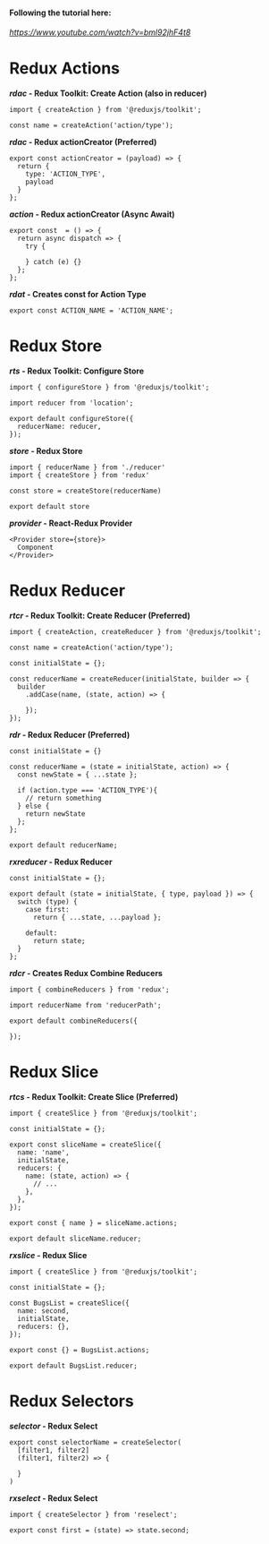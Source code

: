 #### Following the tutorial here: 
<i>https://www.youtube.com/watch?v=bml92jhF4t8</i>
# Redux Actions
***rdac* - Redux Toolkit: Create Action (also in reducer)**
```
import { createAction } from '@reduxjs/toolkit';

const name = createAction('action/type');
```
***rdac* - Redux actionCreator (Preferred)**
```
export const actionCreator = (payload) => {
  return {
    type: 'ACTION_TYPE',
    payload
  }
};
```
***action* - Redux actionCreator (Async Await)**
```
export const  = () => {
  return async dispatch => {
    try {

    } catch (e) {}
  };
};
```
***rdat* - Creates const for Action Type**
```
export const ACTION_NAME = 'ACTION_NAME';
```
# Redux Store
***rts* - Redux Toolkit: Configure Store**
```
import { configureStore } from '@reduxjs/toolkit';

import reducer from 'location';

export default configureStore({
  reducerName: reducer,
});
```
***store* - Redux Store**
```
import { reducerName } from './reducer'
import { createStore } from 'redux'

const store = createStore(reducerName)

export default store
```
***provider* - React-Redux Provider**
```
<Provider store={store}>
  Component
</Provider>
```
# Redux Reducer
***rtcr* - Redux Toolkit: Create Reducer (Preferred)**
```
import { createAction, createReducer } from '@reduxjs/toolkit';

const name = createAction('action/type');

const initialState = {};

const reducerName = createReducer(initialState, builder => {
  builder
    .addCase(name, (state, action) => {
      
    });
});
```
***rdr* - Redux Reducer (Preferred)**
```
const initialState = {}

const reducerName = (state = initialState, action) => {
  const newState = { ...state };

  if (action.type === 'ACTION_TYPE'){
    // return something 
  } else {
    return newState
  };
};

export default reducerName;
```
***rxreducer* - Redux Reducer**
```
const initialState = {};

export default (state = initialState, { type, payload }) => {
  switch (type) {
    case first:
      return { ...state, ...payload };

    default:
      return state;
  }
};
```
***rdcr* - Creates Redux Combine Reducers**
```
import { combineReducers } from 'redux';

import reducerName from 'reducerPath';

export default combineReducers({
  
});
```
# Redux Slice
***rtcs* - Redux Toolkit: Create Slice (Preferred)**
```
import { createSlice } from '@reduxjs/toolkit';

const initialState = {};

export const sliceName = createSlice({
  name: 'name',
  initialState,
  reducers: {
    name: (state, action) => {
      // ...
    },
  },
});

export const { name } = sliceName.actions;

export default sliceName.reducer;
```
***rxslice* - Redux Slice**
```
import { createSlice } from '@reduxjs/toolkit';

const initialState = {};

const BugsList = createSlice({
  name: second,
  initialState,
  reducers: {},
});

export const {} = BugsList.actions;

export default BugsList.reducer;
```
# Redux Selectors
***selector* - Redux Select**
```
export const selectorName = createSelector(
  [filter1, filter2]
  (filter1, filter2) => {

  }
)
```
***rxselect* - Redux Select**
```
import { createSelector } from 'reselect';

export const first = (state) => state.second;
```
